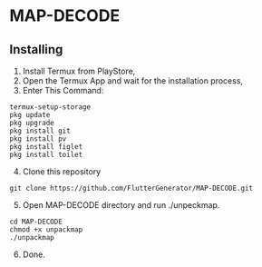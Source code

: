 # MAP-DECODE
## Installing
1. Install Termux from PlayStore,
2. Open the Termux App and wait for the installation process,
3. Enter This Command:
```
termux-setup-storage
pkg update
pkg upgrade
pkg install git
pkg install pv
pkg install figlet
pkg install toilet
```
4. Clone this repository
```
git clone https://github.com/FlutterGenerator/MAP-DECODE.git
```
5. Open MAP-DECODE directory and run ./unpeckmap.
```
cd MAP-DECODE
chmod +x unpackmap
./unpackmap
```
6. Done.
